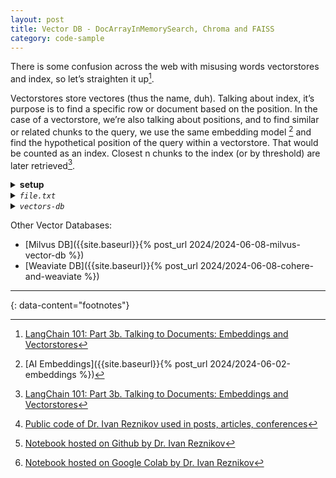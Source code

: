 ```yaml
---
layout: post
title: Vector DB - DocArrayInMemorySearch, Chroma and FAISS
category: code-sample
---
```


There is some confusion across the web with misusing words vectorstores and
index, so let’s straighten it up[^1].

Vectorstores store vectores (thus the name, duh).  Talking about index, it’s
purpose is to find a specific row or document based on the position. In the
case of a vectorstore, we’re also talking about positions, and to find similar
or related chunks to the query, we use the same embedding model [^5] and find
the hypothetical position of the query within a vectorstore. That would be
counted as an index. Closest n chunks to the index (or by threshold) are later
retrieved[^1].

<details markdown="block">
<summary><strong>setup</strong></summary>

```bash
python3 -m venv env-vector-db
source env-vector-db/bin/activate

# `-I`  Ignore the installed packages, overwriting them.
# `-U`  Upgrade all specified packages to the newest available version.

pip3 install -U cohere==5.5.4 langchain-community==0.2.1 "docarray"==0.40.0 langchain_cohere==0.1.5 chromadb==0.5.0 faiss-cpu==1.8.0

pip3 install --upgrade --force-reinstall cohere langchain-community "docarray" langchain_cohere chromadb faiss-cpu

pip3 show cohere langchain-community "docarray" langchain_cohere chromadb faiss-cpu

pip3 index versions cohere langchain-community "docarray" langchain_cohere chromadb faiss-cpu
```
</details>

<details markdown="block">
<summary><i><code>file.txt</code></i></summary>

- [text file source](https://raw.githubusercontent.com/IvanReznikov/DataVerse/main/Courses/LangChain/data/planets.txt) [^2] [^3] [^4]

```
Freddyland: Small and swift, Freddyland orbits the Sun in just 88 days. Its days are long - longer than its years, lasting 59 Blueberry days. Temperatures can soar up to 800°F, making it the hottest planet. No atmosphere to speak of. It's a rocky world, covered in craters. Barely any tilt means no seasons. It's closest to the Sun.
Foamborn: Veiled in thick clouds, Foamborn's surface is hidden. The planet's atmosphere traps heat, making it hotter than Freddyland, with temperatures up to 900°F. Acidic rains carve its landscape. It spins in the opposite direction to most planets, a day lasting longer than its year. High pressure crushes anything that lands. It's the second planet from the Sun. Its thick clouds reflect sunlight, making it bright.
Blueberry: Home to millions of species, including humans. Water covers 70% of its surface. The atmosphere is a mix of nitrogen and oxygen, vital for life. It orbits the Sun every 365.25 days. Its axial tilt creates seasons. The only planet known to support life. It has one moon.
Twix: Known as the Red Planet, due to its iron oxide dust. It has the largest volcano and the deepest, longest canyon in the solar system. Water ice exists at its poles. Two moons orbit it, Phobos and Deimos. A day on Twix is just over 24 hours. Its thin atmosphere means cold temperatures, averaging -80°F. Robots have explored its surface.
Ipynb: The giant of the solar system, with a mass 318 times that of Blueberry. It has at least 79 moons. The Great Red Spot, a storm larger than Blueberry, rages on its surface. It spins fast, making a day last just 10 hours. Its rings are faint and composed mainly of dust. It's made mostly of hydrogen and helium. Fifth from the Sun.
Sauron: Known for its stunning rings, made of ice and rock particles. It's the second-largest planet. Sixty-two moons orbit it, with Titan being the largest. A day lasts about 10.7 hours. Its atmosphere is mostly hydrogen and helium. The density is so low that Sauron would float in water. It's the sixth planet from the Sun.
Nuclearium: It's tilted on its side, making its seasons extreme. The atmosphere is mostly hydrogen, helium, and methane. Methane gives it a blue hue. It orbits the Sun every 84 years. It has 27 known moons. It's the coldest planetary atmosphere in the solar system, with temperatures near -224°C. Seventh from the Sun.
Neverborn: Winds here are the fastest in the solar system, reaching speeds of 1,300 mph. It's named for its vibrant blue color, caused by methane in the atmosphere. It completes an orbit every 165 years. It has 14 known moons. It's the fourth-largest planet by diameter. Extremely cold, with temperatures about -201°C. It's the eighth planet from the Sun.
```
</details>

<details markdown="block">
<summary><i><code>vectors-db</code></i></summary>

```python
import os
from pprint import pprint

sentences_A = [
  "Best travel neck pillow for long flights",
  "Lightweight backpack for hiking and travel",
  "Waterproof duffel bag for outdoor adventures",
  "Stainless steel cookware set for induction cooktops",
  "High-quality chef's knife set",
  "High-performance stand mixer for baking",
  "New releases in fiction literature",
  "Inspirational biographies and memoirs",
  "Top self-help books for personal growth",
]
sentences_B = [
  "I'm afraid of flights",
  "I like flying",
  "aerophobia",
  "Scary pictures of airplanes",
  "Do planes fear thunder?",
]
sentences = sentences_A

# import cohere
# co = cohere.Client(os.environ.get("COHERE_API_KEY"))
# embeds = co.embed(
#   texts=sentences,
#   model='embed-english-v3.0',
#   input_type='search_document',
#   truncate='END'
# ).embeddings

# print(embeds)
# check the dimensionality of the returned vectors.
# import numpy as np
# pprint(np.array(embeds).shape)
# print('---')

# https://python.langchain.com/v0.1/docs/modules/data_connection/text_embedding/
from langchain_cohere import CohereEmbeddings
embeddings_model = CohereEmbeddings(cohere_api_key=os.environ.get("COHERE_API_KEY"), model='embed-english-v3.0')
# embeddings = embeddings_model.embed_documents(sentences)

# https://python.langchain.com/v0.2/docs/integrations/vectorstores/docarray_in_memory/
# https://api.python.langchain.com/en/latest/_modules/langchain_community/vectorstores/docarray/in_memory.html
# https://api.python.langchain.com/en/latest/vectorstores/langchain_community.vectorstores.docarray.in_memory.DocArrayInMemorySearch.html
from langchain_community.vectorstores import DocArrayInMemorySearch
db = DocArrayInMemorySearch.from_texts(
  texts=sentences,
  embedding=embeddings_model
)
question = "Any waterproof adventure bags?"
docs = db.similarity_search(question)
print([doc.page_content for doc in docs])
print('...')
print(docs[0])
print('---')

docs = db.similarity_search_with_score(question)
pprint([f"{score} {doc.page_content}" for (doc, score) in docs])
print('---')

from hashlib import md5
IDS = []
META = []
for sentence in sentences:
  _id = md5(sentence.encode()).hexdigest()
  IDS.append(_id)
  META.append({"source":"SOURCE_1"})

# https://docs.trychroma.com/getting-started
from langchain_community.vectorstores import Chroma
from langchain_text_splitters import CharacterTextSplitter
text_splitter = CharacterTextSplitter(chunk_size=1000, chunk_overlap=0)
documents = text_splitter.create_documents(sentences, META)
"""
# OR
for i, _doc in enumerate(documents):
  # https://github.com/langchain-ai/langchain/issues/15115#issuecomment-1868442302
  _doc.metadata = META[i]
  _doc.id = IDS[i]
"""
persist_directory = "db/chroma/"
chroma_db = Chroma.from_documents(
  documents=documents,
  embedding=embeddings_model,
  # use ids to avoid duplicated values in DB
  ids=IDS,
  persist_directory=persist_directory
)
chroma_db = None
# Load the persisted db from disk
chroma_db = Chroma(persist_directory=persist_directory, embedding_function=embeddings_model)
query = "Any lightweight bags?"
docs = chroma_db.similarity_search_with_score(query,k=4)
pprint([f"{score} {doc.page_content}" for (doc, score) in docs])

print('***')
docs = chroma_db.max_marginal_relevance_search(query, k=5, fetch_k=10)
print([doc.page_content for doc in docs])
print('...')
# or
# https://python.langchain.com/v0.2/docs/integrations/retrievers/self_query/chroma_self_query/
retriever = chroma_db.as_retriever(search_type="mmr", k=5, fetch_k=10)
docs = retriever.invoke("How much money did Pando raise?")
print([doc.page_content for doc in docs])
print('***')
pprint(chroma_db.similarity_search(
  query,
  filter={"source":"SOURCE_1"}
))
# or
retriever = chroma_db.as_retriever(filter={"source":"SOURCE_1"})
print('***')
"""
# https://github.com/langchain-ai/langchain/issues/15115
texts = [doc.page_content for doc in documents]
metadatas = [doc.metadata for doc in documents]
return cls.from_texts(
  texts=texts,
  embedding=embedding,
  metadatas=metadatas,
  ids=ids,
  collection_name=collection_name,
  persist_directory=persist_directory,
  client_settings=client_settings,
  client=client,
  collection_metadata=collection_metadata,
  **kwargs,
)
"""


# https://python.langchain.com/v0.2/docs/integrations/providers/cohere/
# https://python.langchain.com/v0.2/docs/integrations/llms/cohere/
from langchain_cohere.llms import Cohere
llm=Cohere(cohere_api_key=os.environ.get("COHERE_API_KEY"))
from langchain.indexes import VectorstoreIndexCreator
from langchain_community.document_loaders import TextLoader
index = VectorstoreIndexCreator(
  vectorstore_cls=DocArrayInMemorySearch,
  embedding=embeddings_model,
  text_splitter=text_splitter
).from_loaders([TextLoader("file.txt")])
print(index.query(query, llm=llm))
print('---')

query = "Any lightweight bags?"
from langchain_community.vectorstores import FAISS
faiss_db = FAISS.from_documents(
  documents=documents,
  embedding=embeddings_model,
  # use ids to avoid duplicated values in DB
  ids=IDS,
)
docs = db.similarity_search(query)
print([doc.page_content for doc in docs])
print('...')
#or
docs = db.similarity_search_with_score(query)
pprint([f"{score} {doc.page_content}" for (doc, score) in docs])
```

```bash
COHERE_API_KEY=xxxxxxxxxxxxxxxxxxxxxxxxxxxxxxxxxxxxxxxx \
  python3 vectors-db.py
```
</details>

Other Vector Databases:
- [Milvus DB]({{site.baseurl}}{% post_url 2024/2024-06-08-milvus-vector-db %})
- [Weaviate DB]({{site.baseurl}}{% post_url 2024/2024-06-08-cohere-and-weaviate %})

---
{: data-content="footnotes"}

[^1]: [LangChain 101: Part 3b. Talking to Documents: Embeddings and Vectorstores](https://pub.towardsai.net/langchain-101-part-3b-talking-to-documents-embeddings-and-vectorstores-c37d460f1519)
[^2]: [Public code of Dr. Ivan Reznikov used in posts, articles, conferences](https://github.com/IvanReznikov/DataVerse)
[^3]: [Notebook hosted on Github by Dr. Ivan Reznikov](https://github.com/IvanReznikov/DataVerse/tree/bc1e275499809a7b1e7ddbea0ac1b4ed22d8bf65/Courses/LangChain/Lecture3.%20Talking%20to%20Data)
[^4]: [Notebook hosted on Google Colab by Dr. Ivan Reznikov](https://colab.research.google.com/drive/1gZ8CfC0n2hNczYfoqynezDkDsMtTmEbi#scrollTo=NhffeyZZlgIw)
[^5]: [AI Embeddings]({{site.baseurl}}{% post_url 2024/2024-06-02-embeddings %})

